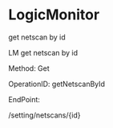 #     LogicMonitor


get netscan by id

LM get netscan by id

Method: Get

OperationID: getNetscanById

EndPoint:

/setting/netscans/{id}
